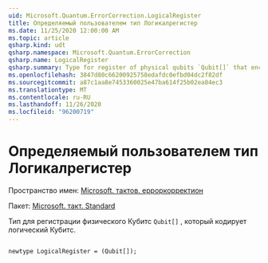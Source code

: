 ```yaml
---
uid: Microsoft.Quantum.ErrorCorrection.LogicalRegister
title: Определяемый пользователем тип Логикалрегистер
ms.date: 11/25/2020 12:00:00 AM
ms.topic: article
qsharp.kind: udt
qsharp.namespace: Microsoft.Quantum.ErrorCorrection
qsharp.name: LogicalRegister
qsharp.summary: Type for register of physical qubits `Qubit[]` that encode the logical qubits.
ms.openlocfilehash: 3847d80c66200925758edafdc0efbd04dc2f82df
ms.sourcegitcommit: a87c1aa8e7453360025e47ba614f25b02ea84ec3
ms.translationtype: MT
ms.contentlocale: ru-RU
ms.lasthandoff: 11/26/2020
ms.locfileid: "96200719"
---
```

# <a name="logicalregister-user-defined-type"></a>Определяемый пользователем тип Логикалрегистер

Пространство имен: [Microsoft. тактов. ерроркорректион](xref:Microsoft.Quantum.ErrorCorrection)

Пакет: [Microsoft. такт. Standard](https://nuget.org/packages/Microsoft.Quantum.Standard)


Тип для регистрации физического Кубитс `Qubit[]` , который кодирует логический Кубитс.

```qsharp

newtype LogicalRegister = (Qubit[]);
```

